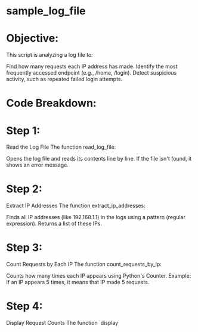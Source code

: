 # sample_log_file
# Objective:
This script is analyzing a log file to:

Find how many requests each IP address has made.
Identify the most frequently accessed endpoint (e.g., /home, /login).
Detect suspicious activity, such as repeated failed login attempts.

# Code Breakdown:
# Step 1: 
Read the Log File
The function read_log_file:

Opens the log file and reads its contents line by line.
If the file isn't found, it shows an error message.

# Step 2: 
Extract IP Addresses
The function extract_ip_addresses:

Finds all IP addresses (like 192.168.1.1) in the logs using a pattern (regular expression).
Returns a list of these IPs.

# Step 3: 
Count Requests by Each IP
The function count_requests_by_ip:

Counts how many times each IP appears using Python's Counter.
Example: If an IP appears 5 times, it means that IP made 5 requests.

# Step 4: 
Display Request Counts
The function `display
